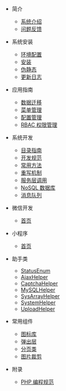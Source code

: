 * 简介

    * [系统介绍](/introduction/index.md)
    * [问题反馈](/introduction/issue.md)

* 系统安装

    * [环境配置](/install/environment.md)
    * [安装](/install/install.md)
    * [伪静态](/install/rewrite.md)
    * [更新日志](/install/log.md)

* 应用指南

    * [数据迁移](/app-guide/migrate.md)
    * [菜单管理](/app-guide/menu.md)
    * [配置管理](/app-guide/config.md)
    * [RBAC 权限管理](/app-guide/rbac.md)

* 系统开发

    * [目录指南](/develop/system/index.md)
    * [开发规范](/develop/system/standard.md)
    * [常用方法](/develop/system/action.md)
    * [重写机制](/develop/system/rewrite.md)
    * [服务层调用](/develop/system/service.md)
    * [NoSQL 数据库](/develop/system/nosql.md)
    * [消息队列](/develop/system/queue.md)

* 微信开发

    * [首页](/develop/wechat/index.md)

* 小程序

    * [首页](/develop/miniprogram/index.md)

* 助手类

    * [StatusEnum](/develop/helper/StatusEnum.md)
    * [AjaxHelper](/develop/helper/AjaxHelper.md)
    * [CaptchaHelper](/develop/helper/CaptchaHelper.md)
    * [MySQLHelper](/develop/helper/MySQLHelper.md)
    * [SysArrayHelper](/develop/helper/SysArrayHelper.md)
    * [SystemHelper](/develop/helper/SystemHelper.md)
    * [UploadHelper](/develop/helper/UploadHelper.md)

* 常用组件

    * [图标库](/develop/widgets/icon.md)
    * [弹出层](/develop/widgets/layer-modal.md)
    * [分页类](/develop/widgets/LinkPager.md)
    * [图片裁剪](/develop/widgets/Cropper.md)
    
* 附录
    
    * [PHP 编程规范](/appendix/php-standard.md)
